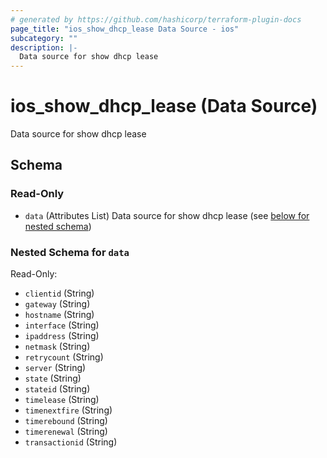 ```yaml
---
# generated by https://github.com/hashicorp/terraform-plugin-docs
page_title: "ios_show_dhcp_lease Data Source - ios"
subcategory: ""
description: |-
  Data source for show dhcp lease
---
```


# ios_show_dhcp_lease (Data Source)

Data source for show dhcp lease



<!-- schema generated by tfplugindocs -->
## Schema

### Read-Only

- `data` (Attributes List) Data source for show dhcp lease (see [below for nested schema](#nestedatt--data))

<a id="nestedatt--data"></a>
### Nested Schema for `data`

Read-Only:

- `clientid` (String)
- `gateway` (String)
- `hostname` (String)
- `interface` (String)
- `ipaddress` (String)
- `netmask` (String)
- `retrycount` (String)
- `server` (String)
- `state` (String)
- `stateid` (String)
- `timelease` (String)
- `timenextfire` (String)
- `timerebound` (String)
- `timerenewal` (String)
- `transactionid` (String)
